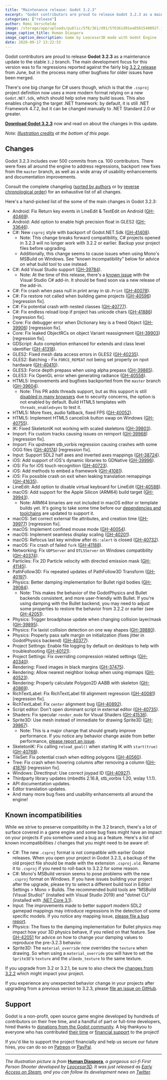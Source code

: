 ```yaml
---
title: "Maintenance release: Godot 3.2.3"
excerpt: "Godot contributors are proud to release Godot 3.2.3 as a maintenance update to the stable 3.2 branch. The main development focus for this version was to fix regressions reported against the fairly big 3.2.2 release from June, but in the process many other bugfixes for older issues have been merged."
categories: ["release"]
author: Rémi Verschelde
image: /storage/app/uploads/public/5f6/361/d91/5f6361d91ea05815400927.jpg
image_caption_title: Human Diaspora
image_caption_description: Game by Leocesar3D made with Godot Engine
date: 2020-09-17 13:22:53
---
```


Godot contributors are proud to release **Godot 3.2.3** as a maintenance update to the stable `3.2` branch. The main development focus for this version was to fix regressions reported against the fairly big [3.2.2 release](/article/maintenance-release-godot-3-2-2) from June, but in the process many other bugfixes for older issues have been merged.

There's one big change for C# users though, which is that the `.csproj` project definition now uses a more modern format relying on a new `Godot.NET.Sdk`, which should help solve many build issues. This also enables changing the target .NET framework: by default, it is still .NET Framework 4.7.2, but it can be changed manually to .NET Standard 2.0 or greater.

[**Download Godot 3.2.3**](/download) now and read on about the changes in this update.

*Note: [Illustration credits](#credits) at the bottom of this page.*

## Changes

Godot 3.2.3 includes over 500 commits from ca. 100 contributors. There were fixes all around the engine to address regressions, backport new fixes from the `master` branch, as well as a wide array of usability enhancements and documentation improvements.

Consult the complete changelog ([sorted by authors](https://github.com/godotengine/godot-builds/releases/3.2.3/Godot_v3.2.3-stable_changelog_authors.txt) or by [reverse chronological order](https://downloads.tuxfamily.org/godotengine/3.2.3-Godot_v3.2.3-stable_changelog_chrono.txt)) for an exhaustive list of all changes.

Here's a hand-picked list of the some of the main changes in Godot 3.2.3:

- Android: Fix Return key events in LineEdit & TextEdit on Android ([GH-40469](https://github.com/godotengine/godot/pull/40469)).
- Android: Add option to enable high precision float in GLES2 ([GH-33646](https://github.com/godotengine/godot/pull/33646)).
- C#: New `csproj` style with backport of Godot.NET.Sdk ([GH-41408](https://github.com/godotengine/godot/pull/41408)).
  * Note: This change breaks forward compatibility, C# projects opened in 3.2.3 will no longer work with 3.2.2 or earlier. Backup your project files before upgrading.
  * Additionally, this change seems to cause issues when using Mono's MSBuild on Windows. See "known incompatibility" below for advice on what build tool to use instead.
- C#: Add Visual Studio support ([GH-39784](https://github.com/godotengine/godot/pull/39784)).
  * Note: At the time of this release, there's a [known issue](https://github.com/godotengine/godot-csharp-visualstudio/issues/10) with the Visual Studio C# add-in. It should be fixed soon via a new release of the add-in.
- C#: Fix crash when pass null in print array in `GD.Print` ([GH-40078](https://github.com/godotengine/godot/pull/40078)).
- C#: Fix restore not called when building game projects ([GH-40596](https://github.com/godotengine/godot/pull/40596)) [regression fix].
- C#: Fix potential crash with nested classes ([GH-40777](https://github.com/godotengine/godot/pull/40777)).
- C#: Fix endless reload loop if project has unicode chars ([GH-41886](https://github.com/godotengine/godot/pull/41886)) [regression fix].
- Core: Fix debugger error when Dictionary key is a freed Object ([GH-39906](https://github.com/godotengine/godot/pull/39906)) [regression fix].
- Core: Fix leaked ObjectRCs on object Variant reassignment ([GH-39903](https://github.com/godotengine/godot/pull/39903)) [regression fix].
- GDScript: Auto completion enhanced for extends and class level identifier ([GH-41318](https://github.com/godotengine/godot/pull/41318)).
- GLES2: Fixed mesh data access errors in GLES2 ([GH-40235](https://github.com/godotengine/godot/pull/40235)).
- GLES2: Batching - Fix `FORCE_REPEAT` not being set properly on npot hardware ([GH-40410](https://github.com/godotengine/godot/pull/40410)).
- GLES3: Force depth prepass when using alpha prepass ([GH-39865](https://github.com/godotengine/godot/pull/39865)).
- GLES3: Fix OpenGL error when generating radiance ([GH-40558](https://github.com/godotengine/godot/pull/40558)).
- HTML5: Improvements and bugfixes backported from the `master` branch ([GH-39604](https://github.com/godotengine/godot/pull/39604)).
  * Note: This PR adds threads support, but as this support is still [disabled in many browsers](https://caniuse.com/#feat=sharedarraybuffer) due to security concerns, the option is not enabled by default. Build HTML5 templates with `threads_enabled=yes` to test it.
- HTML5: More fixes, audio fallback, fixed FPS ([GH-40052](https://github.com/godotengine/godot/pull/40052)).
- HTML5: Implement HTML5 cancel/ok button swap on Windows ([GH-40755](https://github.com/godotengine/godot/pull/40755)).
- IK: Fixed SkeletonIK not working with scaled skeletons ([GH-39803](https://github.com/godotengine/godot/pull/39803)).
- Import: Fix custom tracks causing issues on reimport ([GH-39968](https://github.com/godotengine/godot/pull/39968)) [regression fix].
- Import: Fix upstream stb_vorbis regression causing crashes with some OGG files ([GH-40174](https://github.com/godotengine/godot/pull/40174)) [regression fix].
- Input: Support SDL2 half axes and inverted axes mappings ([GH-38724](https://github.com/godotengine/godot/pull/38724)).
- iOS: Add support of iOS's dynamic libraries to GDNative ([GH-39996](https://github.com/godotengine/godot/pull/39996)).
- iOS: Fix for iOS touch recognition ([GH-40723](https://github.com/godotengine/godot/pull/40723)).
- iOS: Add methods to embed a framework ([GH-41081](https://github.com/godotengine/godot/pull/41081)).
- iOS: Fix possible crash on exit when leaking translation remappings ([GH-41635](https://github.com/godotengine/godot/pull/41635)).
- LineEdit: Add option to disable virtual keyboard for LineEdit ([GH-40588](https://github.com/godotengine/godot/pull/40588)).
- macOS: Add support for the Apple Silicon (ARM64) build target ([GH-39943](https://github.com/godotengine/godot/pull/39943)).
  * Note: ARM64 binaries are not included in macOS editor or template builds yet. It's going to take some time before our [dependencies and toolchains](https://github.com/godotengine/godot-build-scripts/pull/10) are updated to support it.
- macOS: Set correct external file attributes, and creation time ([GH-39977](https://github.com/godotengine/godot/pull/39977)) [regression fix].
- macOS: Implement confined mouse mode ([GH-40054](https://github.com/godotengine/godot/pull/40054)).
- macOS: Implement seamless display scaling ([GH-40201](https://github.com/godotengine/godot/pull/40201)).
- macOS: Refocus last key window after `OS::alert` is closed ([GH-40732](https://github.com/godotengine/godot/pull/40732)).
- macOS: Fix crash of failed `fork` ([GH-41188](https://github.com/godotengine/godot/pull/41188)).
- Networking: Fix `UDPServer` and `DTLSServer` on Windows compatibility ([GH-40374](https://github.com/godotengine/godot/pull/40374)).
- Particles: Fix 2D Particle velocity with directed emission mask ([GH-41145](https://github.com/godotengine/godot/pull/41145)).
- PathFollow3D: Fix repeated updates of PathFollow3D Transform ([GH-40197](https://github.com/godotengine/godot/pull/40197)).
- Physics: Better damping implementation for Bullet rigid bodies ([GH-39084](https://github.com/godotengine/godot/pull/39084)).
  * Note: This makes the behavior of the GodotPhysics and Bullet backends consistent, and more user-friendly with Bullet. If you're using damping with the Bullet backend, you may need to adjust some properties to restore the behavior from 3.2.2 or earlier (see [GH-42051](https://github.com/godotengine/godot/issues/42051#issuecomment-692132877)).
- Physics: Trigger broadphase update when changing collision layer/mask ([GH-39895](https://github.com/godotengine/godot/pull/39895)).
- Physics: Fix laxist collision detection on one way shapes ([GH-39880](https://github.com/godotengine/godot/pull/39880)).
- Physics: Properly pass safe margin on initialization (fixes jitter in GodotPhysics backend) ([GH-40377](https://github.com/godotengine/godot/pull/40377)).
- Project Settings: Enable file logging by default on desktops to help with troubleshooting ([GH-40121](https://github.com/godotengine/godot/pull/40121)).
- Project Settings: Fix overriding compression related settings ([GH-40340](https://github.com/godotengine/godot/pull/40340)).
- Rendering: Fixed images in black margins ([GH-37475](https://github.com/godotengine/godot/pull/37475)).
- Rendering: Allow nearest neighbor lookup when using mipmaps ([GH-40523](https://github.com/godotengine/godot/pull/40523)).
- Rendering: Properly calculate Polygon2D AABB with skeleton ([GH-40869](https://github.com/godotengine/godot/pull/40869)).
- RichTextLabel: Fix RichTextLabel fill alignment regression ([GH-40081](https://github.com/godotengine/godot/pull/40081)) [regression fix].
- RichTextLabel: Fix `center` alignment bug ([GH-40892](https://github.com/godotengine/godot/pull/40892)).
- Script editor: Don't open dominant script in external editor ([GH-40735](https://github.com/godotengine/godot/pull/40735)).
- Shaders: Fix specular `render_mode` for Visual Shaders ([GH-41536](https://github.com/godotengine/godot/pull/41536)).
- Sprite3D: Use mesh instead of immediate for drawing Sprite3D ([GH-39867](https://github.com/godotengine/godot/pull/39867)).
  * Note: This is a major change that should greatly improve performance. If you notice any behavior change aside from better performance, [please report an issue](https://github.com/godotengine/godot/issues).
- SkeletonIK: Fix calling `reload_goal()` when starting IK with `start(true)` ([GH-40768](https://github.com/godotengine/godot/pull/40768)).
- TileSet: Fix potential crash when editing polygons ([GH-40560](https://github.com/godotengine/godot/pull/40560)).
- Tree: Fix crash when hovering columns after removing a column ([GH-41876](https://github.com/godotengine/godot/pull/41876)) [regression fix].
- Windows: DirectInput: Use correct joypad ID ([GH-40927](https://github.com/godotengine/godot/pull/40927)).
- Thirdparty library updates (mbedtls 2.16.8, stb_vorbis 1.20, wslay 1.1.1).
- API documentation updates.
- Editor translation updates.
- And many more bug fixes and usability enhancements all around the engine!

## Known incompatibilities

While we strive to preserve compatibility in the 3.2 branch, there's a lot of surface covered in a game engine and some bug fixes might have an impact on your projects if you somehow used a bug as a feature. Here's a list of known incompatibilities / changes that you might need to be aware of:

- C#: The new `.csproj` format is not compatible with earlier Godot releases. When you open your project in Godot 3.2.3, a backup of the old project file should be made with the extension `.csproj.old`. Rename it to `.csproj` if you need to roll-back to 3.2.2 for some reason.
- C#: Mono's MSBuild version seems to pose problems with the new `.csproj` format on Windows. If you have issues building your project after the upgrade, please try to select a different build tool in Editor Settings > Mono > Builds. The recommended build tools are "MSBuild (Visual Studio)" (installed with Visual Studio 2019) and "dotnet CLI" (installed with [.NET Core 3.1](https://dotnet.microsoft.com/download/visual-studio-sdks)).
- Input: The improvements made to better support modern SDL2 gamepad mappings may introduce regressions in the detection of some specific models. If you notice any mapping issue, [please file a bug report](github.com/godotengine/godot/issues).
- Physics: The fixes to the damping implementation for Bullet physics may impact how your 3D physics behave, if you relied on that feature. See [GH-42051](https://github.com/godotengine/godot/issues/42051#issuecomment-692132877) for advice on how to change your damping values to reproduce the pre-3.2.3 behavior.
- Sprite3D: The ``material_override`` now overrides the ``texture`` when drawing. So when using a ``material_override`` you will have to set the ``Sprite3D``'s ``texture`` and the ``albedo_texture`` to the same texture.

If you upgrade from 3.2 or 3.2.1, be sure to also check the [changes from 3.2.2](/article/maintenance-release-godot-3-2-2) which might impact your project.

If you experience any unexpected behavior change in your projects after upgrading from a previous version to 3.2.3, please [file an issue on GitHub](https://github.com/godotengine/godot/issues).

## Support

Godot is a non-profit, open source game engine developed by hundreds of contributors on their free time, and a handful of part or full-time developers, hired thanks to [donations from the Godot community](/donate). A big thankyou to everyone who has contributed [their time](https://github.com/godotengine/godot/blob/master/AUTHORS.md) or [financial support](https://github.com/godotengine/godot/blob/master/DONORS.md) to the project!

If you'd like to support the project financially and help us secure our future hires, you can do so on [Patreon](https://www.patreon.com/godotengine) or [PayPal](/donate).

-----

<a id="credits"></a>
*The illustration picture is from* **[Human Diaspora](https://store.steampowered.com/app/1395420/Human_Diaspora/)**, *a gorgeous sci-fi First Person Shooter developed by [Leocesar3D](https://twitter.com/Leocesar3D). It was just released as [Early Access on Steam](https://store.steampowered.com/app/1395420/Human_Diaspora/), and you can follow its development news on [Twitter](https://twitter.com/Leocesar3D/).*
